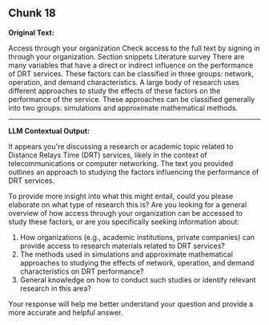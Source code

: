## Chunk 18

**Original Text:**

Access through your organization
Check access to the full text by signing in through your organization. Section snippets
Literature survey
There are many variables that have a direct or indirect influence on the performance of DRT services. These factors can be classified in three groups: network, operation, and demand characteristics. A large body of research uses different approaches to study the effects of these factors on the performance of the service. These approaches can be classified generally into two groups: simulations and approximate mathematical methods.

---

**LLM Contextual Output:**

It appears you're discussing a research or academic topic related to Distance Relays Time (DRT) services, likely in the context of telecommunications or computer networking. The text you provided outlines an approach to studying the factors influencing the performance of DRT services.

To provide more insight into what this might entail, could you please elaborate on what type of research this is? Are you looking for a general overview of how access through your organization can be accessed to study these factors, or are you specifically seeking information about:

1. How organizations (e.g., academic institutions, private companies) can provide access to research materials related to DRT services?
2. The methods used in simulations and approximate mathematical approaches to studying the effects of network, operation, and demand characteristics on DRT performance?
3. General knowledge on how to conduct such studies or identify relevant research in this area?

Your response will help me better understand your question and provide a more accurate and helpful answer.
